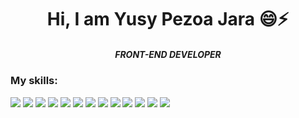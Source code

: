   <h1 align="center">Hi, I am Yusy Pezoa Jara 😄⚡ </h1>
  <h5 align="center">FRONT-END DEVELOPER</h5>
<h3> My skills: </h3>
  <div style="display: inline-block;">
    <img src="https://img.icons8.com/color/50/000000/javascript--v1.png"/>
    <img src="https://img.icons8.com/color/50/000000/angularjs.png"/>
    <img src="https://img.icons8.com/officel/50/000000/react.png"/>
    <img src="https://img.icons8.com/color/50/000000/typescript.png"/>
    <img src="https://img.icons8.com/color/50/000000/html-5--v1.png"/>
    <img src="https://img.icons8.com/color/50/000000/css3.png"/>
    <img src="https://img.icons8.com/color/50/000000/sass.png"/>
    <img src="https://img.icons8.com/color/50/000000/bootstrap.png"/>
    <img src="https://img.icons8.com/color/50/000000/visual-studio-code-2019.png"/>
    <img src="https://img.icons8.com/color/50/000000/git.png"/>
    <img src="https://img.icons8.com/color/50/000000/jira.png"/>
    <img src="https://img.icons8.com/dusk/50/000000/postman-api.png"/>
    <img src="https://img.icons8.com/color/50/000000/adobe-photoshop--v1.png"/>
  </div>
<!--
**YPEZOA/ypezoa** is a ✨ _special_ ✨ repository because its `README.md` (this file) appears on your GitHub profile.

Here are some ideas to get you started:

- 🔭 I’m currently working on ...
  <a href="https://github.com/ypezoa/github-readme-stats">
    <img align="center" src="https://github-readme-stats.vercel.app/api/pin/?username=ypezoa&repo=github-readme-stats" />
  </a>
  <a href="https://github.com/ypezoa/convoychat">
    <img align="center" src="https://github-readme-stats.vercel.app/api/pin/?username=ypezoa&repo=convoychat" />
  </a>
- 🌱 I’m currently learning ...
- 👯 I’m looking to collaborate on ...
- 🤔 I’m looking for help with ...
- 💬 Ask me about ...
- 📫 How to reach me: ...
- 😄 Pronouns: ...
- ⚡ Fun fact: ...
-->

